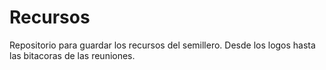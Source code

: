 # Recursos
Repositorio para guardar los recursos del semillero. Desde los logos hasta las bitacoras de las reuniones.
